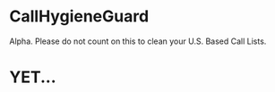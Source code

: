 # CallHygieneGuard

Alpha.  Please do not count on this to clean your U.S. Based Call Lists.  



# YET...
